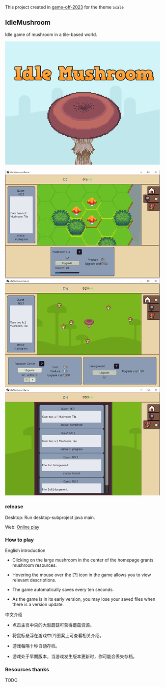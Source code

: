 This project created in [game-off-2023](https://itch.io/jam/game-off-2023) for the theme `Scale`

## IdleMushroom

Idle game of mushroom in a tile-based world.

![](./docs/cover.png)

![](./docs/screenshot0.png)
![](./docs/screenshot1.png)
![](./docs/screenshot2.png)

### release

Desktop: Run desktop-subproject java main.

Web: [Online play](https://hundun.itch.io/idle-mushroom)

### How to play

English introduction

- Clicking on the large mushroom in the center of the homepage grants mushroom resources.

- Hovering the mouse over the [?] icon in the game allows you to view relevant descriptions.

- The game automatically saves every ten seconds.

- As the game is in its early version, you may lose your saved files when there is a version update.


中文介绍

- 点击主页中央的大型蘑菇可获得蘑菇资源。

- 将鼠标悬浮在游戏中[?]图案上可查看相关介绍。

- 游戏每隔十秒自动存档。

- 游戏处于早期版本，当游戏发生版本更新时，你可能会丢失存档。

### Resources thanks

TODO

